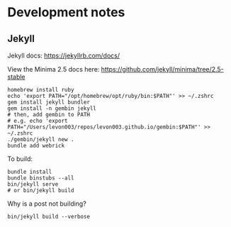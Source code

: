 Development notes
===

## Jekyll

Jekyll docs: https://jekyllrb.com/docs/

View the Minima 2.5 docs here: https://github.com/jekyll/minima/tree/2.5-stable

```
homebrew install ruby
echo 'export PATH="/opt/homebrew/opt/ruby/bin:$PATH"' >> ~/.zshrc
gem install jekyll bundler
gem install -n gembin jekyll
# then, add gembin to PATH
# e.g. echo 'export PATH="/Users/levon003/repos/levon003.github.io/gembin:$PATH"' >> ~/.zshrc
./gembin/jekyll new .
bundle add webrick
```

To build:
```
bundle install
bundle binstubs --all
bin/jekyll serve
# or bin/jekyll build
```

Why is a post not building?
```
bin/jekyll build --verbose
```
